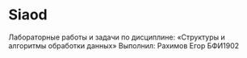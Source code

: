 # Siaod
Лабораторные работы и задачи по дисциплине: «Структуры и алгоритмы обработки данных»
Выполнил: Рахимов Егор БФИ1902
